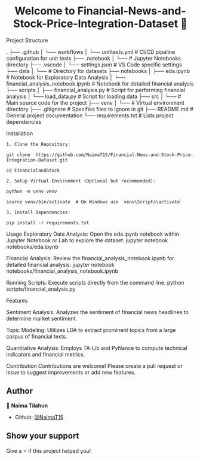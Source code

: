 <h1 align="center">Welcome to Financial-News-and-Stock-Price-Integration-Dataset 👋</h1>
<p>
Project Structure

.
├── .github
│   └── workflows
│       └── unittests.yml       # CI/CD pipeline configuration for unit tests
├── .notebook
│   └──                         # Jupyter Notebooks directory
├── .vscode
│   └── settings.json           # VS Code specific settings
├── data
│   └──                         # Directory for datasets
├── notebooks
│   ├── eda.ipynb               # Notebook for Exploratory Data Analysis
│   └── financial_analysis_notebook.ipynb  # Notebook for detailed financial analysis
├── scripts
│   ├── financial_analysis.py   # Script for performing financial analysis
│   └── load_data.py            # Script for loading data
├── src
│   └──                         # Main source code for the project
├── venv
│   └──                         # Virtual environment directory
├── .gitignore                  # Specifies files to ignore in git
├── README.md                   # General project documentation
└── requirements.txt            # Lists project dependencies



Installation


    1. Clone the Repository:
    
    git clone  https://github.com/NaimaT15/Financial-News-and-Stock-Price-Integration-Dataset.git
    
    cd FinancialandStock
    
    2. Setup Virtual Environment (Optional but recommended):
    
    python -m venv venv
    
    source venv/bin/activate  # On Windows use `venv\Scripts\activate`
    
    3. Install Dependencies:
    
    pip install -r requirements.txt


Usage
Exploratory Data Analysis: Open the eda.ipynb notebook within Jupyter Notebook or Lab to explore the dataset:
jupyter notebook notebooks/eda.ipynb

Financial Analysis: Review the financial_analysis_notebook.ipynb for detailed financial analysis:
jupyter notebook notebooks/financial_analysis_notebook.ipynb

Running Scripts: Execute scripts directly from the command line:
python scripts/financial_analysis.py

Features

Sentiment Analysis: Analyzes the sentiment of financial news headlines to determine market sentiment.

Topic Modeling: Utilizes LDA to extract prominent topics from a large corpus of financial texts.

Quantitative Analysis: Employs TA-Lib and PyNance to compute technical indicators and financial metrics.

Contribution
Contributions are welcome! Please create a pull request or issue to suggest improvements or add new features.


</p>

## Author

👤 **Naima Tilahun**

* Github: [@NaimaT15](https://github.com/NaimaT15)

## Show your support

Give a ⭐️ if this project helped you!
